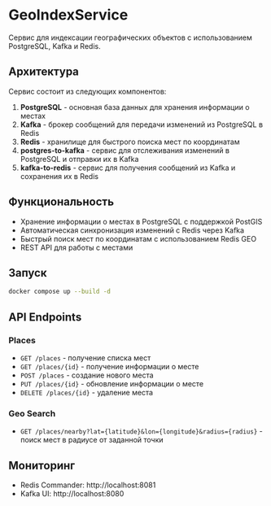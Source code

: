 # GeoIndexService

Сервис для индексации географических объектов с использованием PostgreSQL, Kafka и Redis.

## Архитектура

Сервис состоит из следующих компонентов:

1. **PostgreSQL** - основная база данных для хранения информации о местах
2. **Kafka** - брокер сообщений для передачи изменений из PostgreSQL в Redis
3. **Redis** - хранилище для быстрого поиска мест по координатам
4. **postgres-to-kafka** - сервис для отслеживания изменений в PostgreSQL и отправки их в Kafka
5. **kafka-to-redis** - сервис для получения сообщений из Kafka и сохранения их в Redis

## Функциональность

- Хранение информации о местах в PostgreSQL с поддержкой PostGIS
- Автоматическая синхронизация изменений с Redis через Kafka
- Быстрый поиск мест по координатам с использованием Redis GEO
- REST API для работы с местами

## Запуск

```bash
docker compose up --build -d
```

## API Endpoints

### Places

- `GET /places` - получение списка мест
- `GET /places/{id}` - получение информации о месте
- `POST /places` - создание нового места
- `PUT /places/{id}` - обновление информации о месте
- `DELETE /places/{id}` - удаление места

### Geo Search

- `GET /places/nearby?lat={latitude}&lon={longitude}&radius={radius}` - поиск мест в радиусе от заданной точки

## Мониторинг

- Redis Commander: http://localhost:8081
- Kafka UI: http://localhost:8080 